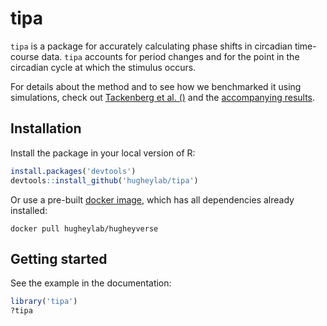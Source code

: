 # tipa

`tipa` is a package for accurately calculating phase shifts in circadian time-course data. `tipa` accounts for period changes and for the point in the circadian cycle at which the stimulus occurs.

For details about the method and to see how we benchmarked it using simulations, check out [Tackenberg et al. ()]() and the [accompanying results]().

## Installation
Install the package in your local version of R:
```R
install.packages('devtools')
devtools::install_github('hugheylab/tipa')
```

Or use a pre-built [docker image](https://hub.docker.com/r/hugheylab/hugheyverse), which has all dependencies already installed:
```
docker pull hugheylab/hugheyverse
```

## Getting started
See the example in the documentation:
```R
library('tipa')
?tipa
```
